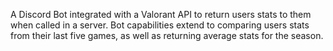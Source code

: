 A Discord Bot integrated with a Valorant API to return users stats to them when called in a server. 
Bot capabilities extend to comparing users stats from their last five games, as well as returning average stats for the season.
